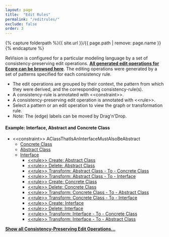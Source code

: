 ```yaml
---
layout: page
title:  "Edit Rules"
permalink: "/editrules/"
exclude: false
order: 3
---
```


{% capture folderpath %}{{ site.url }}/{{ page.path | remove: page.name }}{% endcapture %}

ReVision is configured for a particular modeling language by a set of consistency-preserving edit operations. __[All generated edit operations for Ecore can be browsed here](https://repairvision.github.io/_pages/editrules/ecore.html)__. The editing operations were generated by a set of patterns specified for each consistency rule.

* The edit operations are grouped by their context, the pattern from which they were derived, and the corresponding consistency-rule(s).
* A consistency-rule is annotated with &lt;&lt;constraint&gt;&gt;.
* A consistency-preserving edit operation is annotated with &lt;&lt;rule&gt;&gt;.
* Select a pattern or an edit operation to view the graph or transformation rule.
* _Note:_ The (edge) labels can be moved by Drag'n'Drop.

#### Example: Interface, Abstract and Concrete Class

* &lt;&lt;constraint&gt;&gt; AClassThatIsAnInterfaceMustAlsoBeAbstract
  * <a href="{{folderpath}}concreteclass/diagram.html">Concrete Class</a>
  * <a href="{{folderpath}}abstractclass/diagram.html"> Abstract Class</a>
  * <a href="{{folderpath}}interface/diagram.html"> Interface</a>
    * <a href="{{folderpath}}rulecreateabstractclass/diagram.html">&lt;&lt;rule&gt;&gt; Create: Abstract Class</a>
    * <a href="{{folderpath}}ruledeleteabstractclass/diagram.html">&lt;&lt;rule&gt;&gt; Delete: Abstract Class</a>
    * <a href="{{folderpath}}ruletransformabstractclasstoconcreteclass/diagram.html">&lt;&lt;rule&gt;&gt; Transform: Abstract Class - To - Concrete Class</a>
    * <a href="{{folderpath}}ruletransformabstractclasstointerface/diagram.html">&lt;&lt;rule&gt;&gt; Transform: Abstract Class - To - Interface</a>
    * <a href="{{folderpath}}rulecreateconcreteclass/diagram.html">&lt;&lt;rule&gt;&gt; Create: Concrete Class</a>
    * <a href="{{folderpath}}ruledeleteconcreteclass/diagram.html">&lt;&lt;rule&gt;&gt; Delete: Concrete Class</a>
    * <a href="{{folderpath}}ruletransformconcreteclasstoabstractclass/diagram.html">&lt;&lt;rule&gt;&gt; Transform: Concrete Class - To - Abstract Class</a>
    * <a href="{{ folderpath}}ruletransformconcreteclasstointerface/diagram.html">&lt;&lt;rule&gt;&gt; Transform: Concrete Class - To - Interface</a>
    * <a href="{{folderpath}}rulecreateinterface/diagram.html">&lt;&lt;rule&gt;&gt; Create: Interface</a>
    * <a href="{{folderpath}}ruledeleteinterface/diagram.html">&lt;&lt;rule&gt;&gt; Delete: Interface</a>
    * <a href="{{folderpath}}ruletransforminterfacetoconcreteclass/diagram.html">&lt;&lt;rule&gt;&gt; Transform: Interface - To - Concrete Class</a>
    * <a href="{{folderpath}}ruletransforminterfacetoabstractclass/diagram.html">&lt;&lt;rule&gt;&gt; Transform: Interface - To - Abstract Class</a>

__[Show all Consistency-Preserving Edit Operations...](https://repairvision.github.io/_pages/editrules/ecore.html)__
